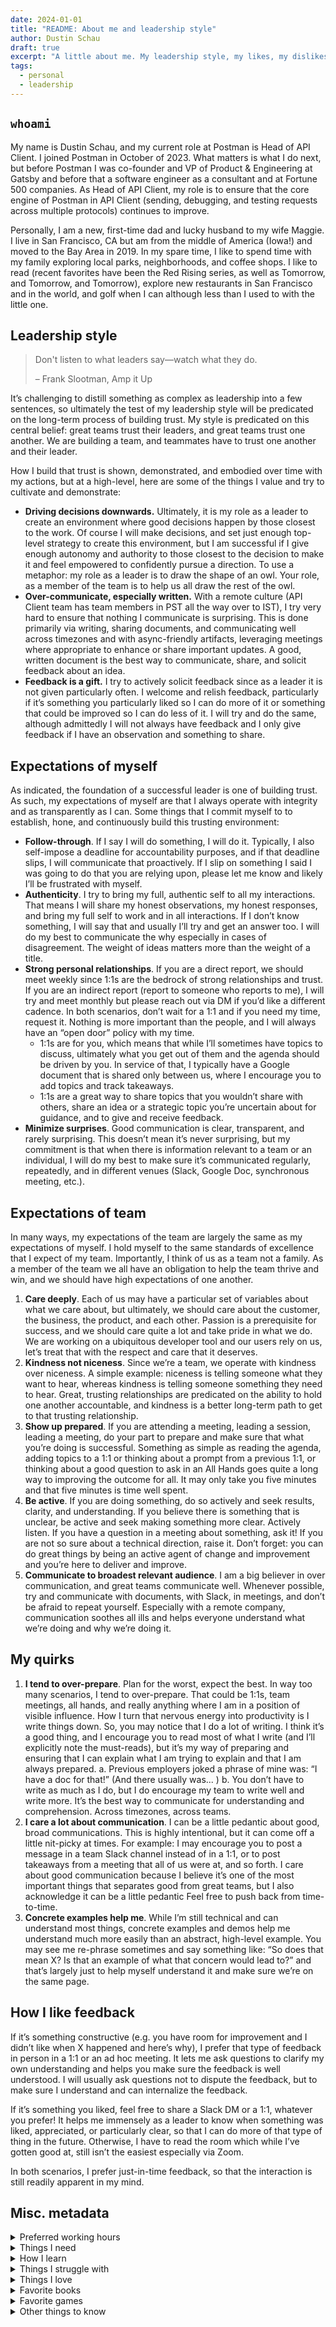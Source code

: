 ```yaml
---
date: 2024-01-01
title: "README: About me and leadership style"
author: Dustin Schau
draft: true
excerpt: "A little about me. My leadership style, my likes, my dislikes, my quirks."
tags:
  - personal
  - leadership
---
```


## `whoami`

My name is Dustin Schau, and my current role at Postman is Head of API Client. I joined Postman in October of 2023. What matters is what I do next, but before Postman I was co-founder and VP of Product & Engineering at Gatsby and before that a software engineer as a consultant and at Fortune 500 companies. As Head of API Client, my role is to ensure that the core engine of Postman in API Client (sending, debugging, and testing requests across multiple protocols) continues to improve.

Personally, I am a new, first-time dad and lucky husband to my wife Maggie. I live in San Francisco, CA but am from the middle of America (Iowa!) and moved to the Bay Area in 2019. In my spare time, I like to spend time with my family exploring local parks, neighborhoods, and coffee shops. I like to read (recent favorites have been the Red Rising series, as well as Tomorrow, and Tomorrow, and Tomorrow), explore new restaurants in San Francisco and in the world, and golf when I can although less than I used to with the little one.

## Leadership style

> Don't listen to what leaders say—watch what they do.
>
> – Frank Slootman, Amp it Up

It’s challenging to distill something as complex as leadership into a few sentences, so ultimately the test of my leadership style will be predicated on the long-term process of building trust. My style is predicated on this central belief: great teams trust their leaders, and great teams trust one another. We are building a team, and teammates have to trust one another and their leader.

How I build that trust is shown, demonstrated, and embodied over time with my actions, but at a high-level, here are some of the things I value and try to cultivate and demonstrate:

- **Driving decisions downwards.** Ultimately, it is my role as a leader to create an environment where good decisions happen by those closest to the work. Of course I will make decisions, and set just enough top-level strategy to create this environment, but I am successful if I give enough autonomy and authority to those closest to the decision to make it and feel empowered to confidently pursue a direction. To use a metaphor: my role as a leader is to draw the shape of an owl. Your role, as a member of the team is to help us all draw the rest of the owl.
- **Over-communicate, especially written.** With a remote culture (API Client team has team members in PST all the way over to IST), I try very hard to ensure that nothing I communicate is surprising. This is done primarily via writing, sharing documents, and communicating well across timezones and with async-friendly artifacts, leveraging meetings where appropriate to enhance or share important updates. A good, written document is the best way to communicate, share, and solicit feedback about an idea.
- **Feedback is a gift.** I try to actively solicit feedback since as a leader it is not given particularly often. I welcome and relish feedback, particularly if it’s something you particularly liked so I can do more of it or something that could be improved so I can do less of it. I will try and do the same, although admittedly I will not always have feedback and I only give feedback if I have an observation and something to share.

## Expectations of myself

As indicated, the foundation of a successful leader is one of building trust. As such, my expectations of myself are that I always operate with integrity and as transparently as I can. Some things that I commit myself to to establish, hone, and continuously build this trusting environment:

- **Follow-through**. If I say I will do something, I will do it. Typically, I also self-impose a deadline for accountability purposes, and if that deadline slips, I will communicate that proactively. If I slip on something I said I was going to do that you are relying upon, please let me know and likely I’ll be frustrated with myself.
- **Authenticity**. I try to bring my full, authentic self to all my interactions. That means I will share my honest observations, my honest responses, and bring my full self to work and in all interactions. If I don’t know something, I will say that and usually I’ll try and get an answer too. I will do my best to communicate the why especially in cases of disagreement. The weight of ideas matters more than the weight of a title.
- **Strong personal relationships**. If you are a direct report, we should meet weekly since 1:1s are the bedrock of strong relationships and trust. If you are an indirect report (report to someone who reports to me), I will try and meet monthly but please reach out via DM if you’d like a different cadence. In both scenarios, don’t wait for a 1:1 and if you need my time, request it. Nothing is more important than the people, and I will always have an “open door” policy with my time.
    - 1:1s are for you, which means that while I’ll sometimes have topics to discuss, ultimately what you get out of them and the agenda should be driven by you. In service of that, I typically have a Google document that is shared only between us, where I encourage you to add topics and track takeaways.
    - 1:1s are a great way to share topics that you wouldn’t share with others, share an idea or a strategic topic you’re uncertain about for guidance, and to give and receive feedback.
- **Minimize surprises**. Good communication is clear, transparent, and rarely surprising. This doesn’t mean it’s never surprising, but my commitment is that when there is information relevant to a team or an individual, I will do my best to make sure it’s communicated regularly, repeatedly, and in different venues (Slack, Google Doc, synchronous meeting, etc.).

## Expectations of team

In many ways, my expectations of the team are largely the same as my expectations of myself. I hold myself to the same standards of excellence that I expect of my team. Importantly, I think of us as a team not a family. As a member of the team we all have an obligation to help the team thrive and win, and we should have high expectations of one another.

1. **Care deeply**. Each of us may have a particular set of variables about what we care about, but ultimately, we should care about the customer, the business, the product, and each other. Passion is a prerequisite for success, and we should care quite a lot and take pride in what we do. We are working on a ubiquitous developer tool and our users rely on us, let’s treat that with the respect and care that it deserves.
2. **Kindness not niceness**. Since we’re a team, we operate with kindness over niceness. A simple example: niceness is telling someone what they want to hear, whereas kindness is telling someone something they need to hear. Great, trusting relationships are predicated
on the ability to hold one another accountable, and kindness is a better long-term path to get to that trusting relationship.
3. **Show up prepared**. If you are attending a meeting, leading a session, leading a meeting, do your part to prepare and make sure that what you’re doing is successful. Something as simple as reading the agenda, adding topics to a 1:1 or thinking about a prompt from a previous 1:1, or thinking about a good question to ask in an All Hands goes quite a long way to improving the outcome for all. It may only
take you five minutes and that five minutes is time well spent.
4. **Be active**. If you are doing something, do so actively and seek results, clarity, and understanding. If you believe there is something that
is unclear, be active and seek making something more clear. Actively listen. If you have a question in a meeting about something, ask it! If you are not so sure about a technical direction, raise it. Don’t forget: you can do great things by being an active agent of change and improvement and you’re here to deliver and improve.
5. **Communicate to broadest relevant audience**. I am a big believer in over communication, and great teams communicate well. Whenever possible, try and communicate with documents, with Slack, in meetings, and don’t be afraid to repeat yourself. Especially with a remote company, communication soothes all ills and helps everyone understand what we’re doing and why we’re doing it.

## My quirks

1. **I tend to over-prepare**. Plan for the worst, expect the best. In way too many scenarios, I tend to over-prepare. That could be 1:1s, team meetings, all hands, and really anything where I am in a position of visible influence. How I turn that nervous energy into productivity is I write things down. So, you may notice that I do a lot of writing. I think it’s a good thing, and I encourage you to read most of what I write (and I’ll explicitly note the must-reads), but it’s my way of preparing and ensuring that I can explain what I am trying to explain and that I am always prepared.
    a. Previous employers joked a phrase of mine was: “I have a doc for that!” (And there usually was... )
    b. You don’t have to write as much as I do, but I do encourage my team to write well and write more. It’s the best way to communicate
for understanding and comprehension. Across timezones, across teams.
2. **I care a lot about communication**. I can be a little pedantic about good, broad communications. This is highly intentional, but it can come off a little nit-picky at times. For example: I may encourage you to post a message in a team Slack channel instead of in a 1:1, or to post takeaways from a meeting that all of us were at, and so forth. I care about good communication because I believe it’s one of the most important things that separates good from great teams, but I also acknowledge it can be a little pedantic   Feel free to push back from time-to-time.
3. **Concrete examples help me**. While I’m still technical and can understand most things, concrete examples and demos help me understand much more easily than an abstract, high-level example. You may see me re-phrase sometimes and say something like: “So does that mean X? Is that an example of what that concern would lead to?” and that’s largely just to help myself understand it and make sure we’re on the same page.

## How I like feedback

If it’s something constructive (e.g. you have room for improvement and I didn’t like when X happened and here’s why), I prefer that type of feedback in person in a 1:1 or an ad hoc meeting. It lets me ask questions to clarify my own understanding and helps you make sure the feedback is well understood. I will usually ask questions not to dispute the feedback, but to make sure I understand and can internalize the feedback.

If it’s something you liked, feel free to share a Slack DM or a 1:1, whatever you prefer! It helps me immensely as a leader to know when something was liked, appreciated, or particularly clear, so that I can do more of that type of thing in the future. Otherwise, I have to read the room which while I’ve gotten good at, still isn’t the easiest especially via Zoom.

In both scenarios, I prefer just-in-time feedback, so that the interaction is still readily apparent in my mind.

## Misc. metadata

<details>
  <summary>Preferred working hours</summary>
  9AM - 5PM PST. I’ll typically have 1-2 days reserved for IST calls, and on those days I may start a little later in the morning. I do have a 1-year old Noah, and I do prioritize his well being and my family’s, so it’s possible I may be late to a meeting, prioritize him if he’s sick, and so on from time-to-time. 

  I am typically in the SF office Monday, Wednesday, and often Friday.
</details>

<details>
  <summary>Things I need</summary>
  Clear, transparent communication!

  I see the world through a lens of opportunities, not problems, and that means that sharing transparently problems you see, observations on how we can fix them, and so on help me be more effective. Further still, as a leader, one thing I try to do well is pattern match, which means that if several people share the same opportunity it means likely there’s something to improve.
</details>

<details>
  <summary>How I learn</summary>
  I learn by doing! I use our product, competitor’s product, and I build something to develop my own conviction and understanding.
</details>

<details>
  <summary>Things I struggle with</summary>

  Excuses and blaming others. If there’s a problem, sometimes it can be the cause of another, but ask yourself: what could you do have done differently to prevent the situation? What can you do next time to avoid it?

  I can form judgments pretty quickly. I am always open to re-assess and if you think I am wrong, I am eager for a healthy debate and discussion.
</details>

<details>
  <summary>Things I love</summary>

  1. Documents
  2. Demos
  3. Proactive, broad communication
  4. Active participation in team meetings
</details>

<details>
  <summary>Favorite books</summary>
  Check out my Goodreads!

  <strong>fiction</strong>

  - The Stand
  - Lonesome Dove
  - The Sparrow
  - Red Rising
  - Barbarian Days

  <strong>non-fiction</strong>

  - How to Win Friends and Influence People
  - Creativity, Inc.
  - The Hard thing about Hard Things
  - Amp it Up
  - How will you measure your life?
</details>

<details>
  <summary>Favorite games</summary>
  - Mass Effect 2
  - The Last of Us
  - God of War
  - Metal Gear Solid IV Uncharted
  - Red Dead Redemption
</details>

<details>
  <summary>Other things to know</summary>
  <blockquote>“What is our definition of victory? Sun Tzu, in The Art of War, had a simple answer: ‘Breaking the enemy's will to fight.’</blockquote>

  I’m highly competitive and I care about winning. What does it mean to win for me at Postman? To be a critical part of a wildly successful business, and to help Postman grow into the outsized opportunity that I think we currently have.
</details>
